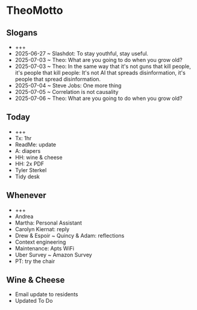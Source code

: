 # TheoMotto

## Slogans

* +++
* 2025-06-27 ~ Slashdot: To stay youthful, stay useful.
* 2025-07-03 ~ Theo: What are you going to do when you grow old?
* 2025-07-03 ~ Theo: In the same way that it's not guns that kill people, it's people that kill people: It's not AI that spreads disinformation, it's people that spread disinformation.
* 2025-07-04 ~ Steve Jobs: One more thing
* 2025-07-05 ~ Correlation is not causality
* 2025-07-06 ~ Theo: What are you going to do when you grow old?

## Today

* +++
* Tx: 1hr
* ReadMe: update
* A: diapers
* HH: wine & cheese
* HH: 2x PDF
* Tyler Sterkel
* Tidy desk


## Whenever

* +++
* Andrea
* Martha: Personal Assistant
* Carolyn Kiernat: reply
* Drew & Espoir ~ Quincy & Adam: reflections
* Context engineering
* Maintenance: Apts WiFi
* Uber Survey ~ Amazon Survey
* PT: try the chair

## Wine & Cheese

* Email update to residents
* Updated To Do
